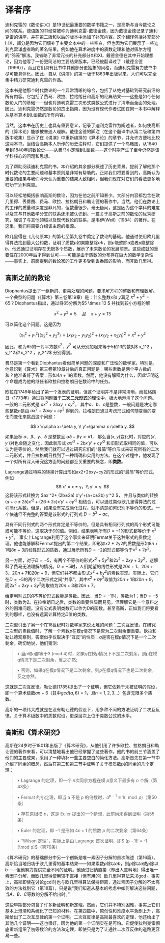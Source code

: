 

# 译者序

迪利克雷的《数论讲义》是19世纪最重要的数学书籍之一，是高斯与当今数论之间的联系。德语版的书经常被称为迪利克雷-戴德金德，因为戴德金德记录了迪利克雷的讲座，并在第二版和以后的版本中添加了补充内容。这个翻译包括补充部分I-IX，部分是因为它们填补了主要文本中的一些空白，但也因为它们展示了一些迪利克雷谦虚省略的著名结果，例如他在算术进度中的质数定理和他对佩尔方程的“鸽笼”解法。我省略了非常冗长的补充部分X和XI，戴德金德在其中开始理想论，因为他写了一份更简洁的主要结果版本，已经被翻译过了（戴德金德（1996）），而且它们具有比书中其他部分更抽象的风格，而迪利克雷努力使书中尽可能具体化。因此，自从《讲演》的第一版于1863年出版以来，人们可以完全集中精力研究迪利克雷的作品。

这本书是他那个时代数论的一个异常清晰的综合，包括了从绝对基础到研究前沿的所有内容。它包括了费马、欧拉、拉格朗日和高斯的经典结果——这些是如今任何数论入门的基础——但也对迪利克雷二次形式类数公式进行了清晰而全面的处理。因此，迪利克雷仍然是数论的杰出指南，因为没有现代作者试图在同一本书中解释从基本算术到L函数的所有内容。

当然，这本书在历史上也具有重要意义，记录了迪利克雷作为阐述者，如何使高斯的《算术论》能够被普通人理解。戴德金德的脚注（在这个翻译中从第二版和第四版中收集）显示了在《讲演》中重新编排的《算术论》的章节，并允许方便地比较这两本书。当结合高斯本人所作的历史注释时，它们提供了一个鸟瞰图，从1640年到1840年的数论史——从费马小定理到L函数——这个时期产生了至今仍然是该学科核心的问题和思想。

为了帮助阅读迪利克雷的书，本介绍的其余部分概述了历史背景。提前了解他那个时代数论的主要问题和基本原则是非常有帮助的。正如我们将要看到的，高斯认为重要的结果与我们今天认为重要的结果大致相同，但我们现在对它们的看法更多地归功于迪利克雷。

可以轻松地概括影响高斯的数论，因为在他之前所知甚少。大部分内容都包含在欧几里得、丢番图、费马、欧拉、拉格朗日和勒让德的著作中。当然，他们在数论上的工作的质量和深度是非凡的，但数量很少，毫无疑问，这是因为这个学科的难度以及其与其他数学分支的联系还未被认识到。一篇关于高斯之前的数论的优秀研究，强调了与其他领域以及现代数论的联系，是韦伊(Weil)（1984）的著作。在这里，我们将简要介绍该主题的根源。

欧几里得在《几何原本》的第七至第九卷中奠定了数论的基础。他通过使用欧几里得算法找到最大公约数，证明了质数$p$如果能整除$ab$，则$p$能整除$a$或者$p$能整除$b$。他还通过证明存在无限多个质数，展示了未来数论的发展前景。这些成就的重要性在2000年后才得到认可——可能是由于质数的分布存在巨大的数学复杂性——事实上，前面提到的数论家的工作更多受到丢番图的影响，而非欧几里得。

## 高斯之前的数论

Diophantus提出了一组新的、更易处理的问题，要求解方程的整数和有理数解。一个典型的问题（《算术》第三卷第19章）是：什么整数$x$和 $y$满足 $x^2 + y^2 = 65$？Diophantus指出，通过将65分解为$5 \times 13 $ 并找到较小方程的解

$$
x^2+y^2 = 5  \quad 且   \quad x+y =13
$$

可以简化这个问题。这是因为

$$
(x_1^2 + y_1^2)(x_2^2 + y_2^2) = (x_1 x_2 - y_1 y_2)^2 + (x_1 y_2 + x_2 y_1)^2 = x^2 + y^2
$$

因此，和为65的一对平方数$x^2$，$y^2$ 可从分别加起来等于5和13的数对$ x_1^2 $，$y_1^2$和$ x_2^2 $，$y_2^2$ 分别得到。

费马是第一个看到Diophantus看似简单问题的深度和广泛性的数学家。特别是，他意识到《算术》第三卷第19章背后的真正问题是：哪些素数是两个平方数的和？他准备好了答案：形如$4n+1$的素数。然而，他没有解释为什么，因此证明这个命题成为他的继任者欧拉和拉格朗日在数论中的任务。

欧拉在1749年给出了第一个发表的证明，但这个证明并不是非常清晰，而拉格朗日（1773年）通过将问题置于**二次二元形式**的理论中，极大地澄清了这个问题。一般的二元形式是
$ax^2+2bxy+cy^2$， 
其中$a$、$b$、$c$是整数，一般问题是决定哪些整数$n$是由
$ax^2+2bxy+cy^2$
得到的。拉格朗日通过考虑形式如何随变量的变化而变化来挑战这个问题：

$$
x'=\alpha x+\beta y, \\
y'=\gamma x+\delta y.
$$

如果坐标
$\alpha$、$\beta$、$\gamma$、$\delta$
是整数且
$\alpha \delta - \beta \gamma = ±1$，
那么当$(x,y)$变化时，对应的$(x',y')$对也会随之变化，因此新形式
$ax'^2+2bx'y'+cy'^2$
和旧形式取相同的值，可以认为是等价的。然后我们就可以通过研究它们的“最简”等价形式来研究所有的二次二元形式，并且拉格朗日找到了一种精确和实用的方法。在这个过程中，他发现了一个对所有深入研究这方面的问题都至关重要的概念，即**类数**。

Lagrange通过特殊的转换计算出形如ax2+2bxy+cy2的形式的“最简”等价形式，例如
$$
x' = x ± y，\\
y' = y.
$$
这将该形式转换为
$ax'^2+ (2b±2a) x'y'+(a+c±2b) y'^2 $，
并且与类似的转换
$(a+c±2b)x'^2+ (26±2c)x'y' + cy'^2$
相结合，可以通过类似欧几里得算法的过程简化系数。但是，如果没有完成简化过程，就不清楚如何识别不等价的形式。一个快速但不完整的答案是该形式的行列式
$D=b^2-ac$。

具有不同行列式的两个形式肯定是不等价的，但是具有相同行列式的两个形式可能或可能不等价，这取决于$D$的值。例如，结果表明所有$D = -1$的形式都等价于
$x^2 + y^2$，
事实上Lagrange利用了这个事实来证明Fermat关于这种形式的质数定理。他也能够解释Fermat提出的第二个结果，即形如x2 + 2y2的质数是形如$8n + 1$和$8n + 3$的线性形式的质数，通过展示所有$D = -2$的形式都等价于$x^2 + 2y^2$。

另一方面，对于$D = -5$，有两个不等价的形式$x^2 + 5y^2$和$2x^2 + 2xy + 3y^2$，这解释了费马无法理解的情况。$D = -5$时，人们期望的线性形式是$20n + 1$、$20n+3$、$20n + 7$和$20n+9$，但它们并不都由形式$x^2 + by^2$的素数实现。实际上，它们在$D = -5$的两个二次形式之间“共享”，其中$x^2 + by^2$取值为$20n + 1$和$20n + 9$，而$2x^2 + 2xy + 3y^2$则取值为$20n + 3$和$20n + 7$。

给定判别式$D$的不等价形式数量是类数。因此，当$D = -1$时，类数为$1$；当$D = -5$时，类数为$2$。在拉格朗日之后，类数的重要性显而易见，但理解它是一个意料之外的困难问题。没有公式表明类数可以作为$D$的函数。甚至高斯，正如我们将要看到的那样，也没有远离计算特定$D$值的类数。

二次型引出了另一个在18世纪时对数学家来说太难的问题：二次互反律。在研究二次型的素数值时，了解一个素数$p$在模$q$情况下是否为二次剩余很重要。欧拉和勒让德观察到，答案似乎仅取决于“互反”的性质：$q$是否在模$p$情况下是一个二次剩余。确切地说，他们猜测:

> •   当$p$和$q$都等于3 (mod 4)时，如果$q$在模$p$情况下不是二次剩余，则p在模q情况下是二次剩余，反之亦然;

> •   否则，如果$q$在模$p$情况下是二次剩余，则$p$在模$q$情况下也是二次剩余，反之亦然。

这就是二次互反律。勒让德(1785)提出了一个证明，但它依赖于未被证明的假设，即一个算术级数$an+6$（其中$gcd(a,6)=1，且n=1,2,3…$）包含无限多个质数。

高斯的一项伟大成就是在没有勒让德的假设下，用多种不同的方法证明了二次互反律。关于算术级数中的质数假设，更深层次上位于类数公式的水平。

## 高斯和《算术研究》

高斯在24岁时于1801年出版了《算术研究》，从他引用了许多欧拉、拉格朗日和勒让德的著作来看，可以清楚地看出他已经掌握了这些著作。他的书的前三节涵盖了他们的主要成果，采用了一种填补一些主要空白的简化方法。高斯首先在第一节中介绍了同余的概念，然后在第二和第三节中证明了关于模质数p的同余的几个定理：

>• Lagrange 的定理，即一个 $n$次同余方程在模 $p$意义下最多有 $n$ 个解（第43条）

>• Fermat 的小定理，即当 a 不是 p 的倍数时，$a^{p-1} ≡ 1( \mod p)$（第50条）

> • 存在原根模 $p$，这是 Euler 提出的一个猜想，此前尚未得到证明（第55条）

> • Euler 的定理，即 $-1$ 是形如 $4n + 1$ 的质数 $p$ 的二次剩余（第64条）

> • “Wilson 定理”，实际上是由 Lagrange 首次证明，即$ (p - 1)! ≡ -1 (\mod p)$（第76条）

《算术研究》的基础部分中另一个创新是唯一素因子分解的首次陈述（第16篇）。高斯恰当地归功于欧几里得的基本结果——如果素数$p$除以$ab$，则$p$除以$a$或$p$除以$b$——但他努力提供完全不同的证明。他通过归纳直接（却出人意料地）得出唯一素因子分解，而欧几里得使用较不直接（但有用的）欧几里得算法来求$\gcd$。事实上，高斯即使在讨论$\gcd$时也与欧几里得算法保持距离，通过素因子分解的不太高效的方法找到它（第18篇），只是说“我们知道从基本的考虑中如何解决这些问题，当$A$、$B$、$C$等数的分解不给出时。”

这些早期部分包含了许多新证明和新定理。然而，它们并不特别困难，事实上它们基本上澄清和系统化了已知的材料。在第四篇中，原创性和难度水平急剧上升，高斯给出了二次互反律的第一个证明。二次互反律是高斯最喜欢的定理，他还给出了其他几个证明——这也很好，因为他的第一个证明实在是可怕。它促使狄利克雷彻底重新组织了初等数论的方法和定理，即使只是为了让通往二次互反律的道路更容易一些。

